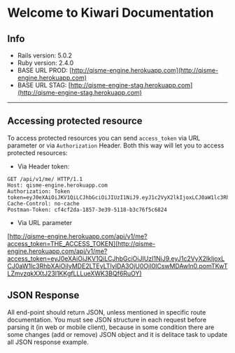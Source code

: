 # Welcome to Kiwari Documentation

## Info

* Rails version: 5.0.2
* Ruby version: 2.4.0
* BASE URL PROD: [http://qisme-engine.herokuapp.com](http://qisme-engine.herokuapp.com)
* BASE URL STAG: [http://qisme-engine-stag.herokuapp.com](http://qisme-engine-stag.herokuapp.com)

-----

## Accessing protected resource

To access protected resources you can send `access_token` via URL parameter or via `Authorization` Header. Both this way will let you to access protected resources:

* Via Header token:

```
GET /api/v1/me/ HTTP/1.1
Host: qisme-engine.herokuapp.com
Authorization: Token token=eyJ0eXAiOiJKV1QiLCJhbGciOiJIUzI1NiJ9.eyJ1c2VyX2lkIjoxLCJ0aW1lc3RhbXAiOiIyMDE2LTEyLTIyIDA3OjU0OjI0ICswMDAwIn0.pomTKwTLZmvzqkXXtJ23l1KKgfLLLueXWK3BQf6RuOY
Cache-Control: no-cache
Postman-Token: cf4cf2da-1857-3e39-5118-b3c76f5c6824

```

* Via URL parameter

[http://qisme-engine.herokuapp.com/api/v1/me?access_token=THE_ACCESS_TOKEN](http://qisme-engine.herokuapp.com/api/v1/me?access_token=eyJ0eXAiOiJKV1QiLCJhbGciOiJIUzI1NiJ9.eyJ1c2VyX2lkIjoxLCJ0aW1lc3RhbXAiOiIyMDE2LTEyLTIyIDA3OjU0OjI0ICswMDAwIn0.pomTKwTLZmvzqkXXtJ23l1KKgfLLLueXWK3BQf6RuOY)



## JSON Response

All end-point should return JSON, unless mentioned in specific route documentation. You must see JSON structure in each request before parsing it (in web or mobile client), because in some condition there are some changes (add or remove) JSON object and it is delitace task to update all JSON response example.